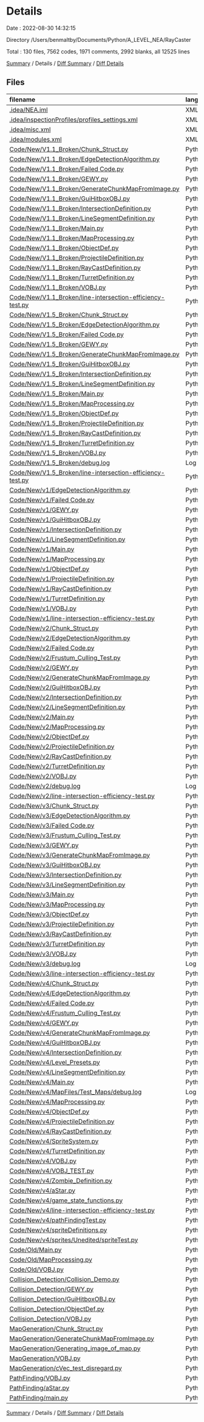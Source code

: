 # Details

Date : 2022-08-30 14:32:15

Directory /Users/benmaltby/Documents/Python/A_LEVEL_NEA/RayCaster

Total : 130 files,  7562 codes, 1971 comments, 2992 blanks, all 12525 lines

[Summary](results.md) / Details / [Diff Summary](diff.md) / [Diff Details](diff-details.md)

## Files
| filename | language | code | comment | blank | total |
| :--- | :--- | ---: | ---: | ---: | ---: |
| [.idea/NEA.iml](/.idea/NEA.iml) | XML | 12 | 0 | 0 | 12 |
| [.idea/inspectionProfiles/profiles_settings.xml](/.idea/inspectionProfiles/profiles_settings.xml) | XML | 6 | 0 | 0 | 6 |
| [.idea/misc.xml](/.idea/misc.xml) | XML | 4 | 0 | 0 | 4 |
| [.idea/modules.xml](/.idea/modules.xml) | XML | 8 | 0 | 0 | 8 |
| [Code/New/V1.1_Broken/Chunk_Struct.py](/Code/New/V1.1_Broken/Chunk_Struct.py) | Python | 33 | 18 | 19 | 70 |
| [Code/New/V1.1_Broken/EdgeDetectionAlgorithm.py](/Code/New/V1.1_Broken/EdgeDetectionAlgorithm.py) | Python | 67 | 5 | 28 | 100 |
| [Code/New/V1.1_Broken/Failed Code.py](/Code/New/V1.1_Broken/Failed%20Code.py) | Python | 0 | 77 | 8 | 85 |
| [Code/New/V1.1_Broken/GEWY.py](/Code/New/V1.1_Broken/GEWY.py) | Python | 267 | 17 | 89 | 373 |
| [Code/New/V1.1_Broken/GenerateChunkMapFromImage.py](/Code/New/V1.1_Broken/GenerateChunkMapFromImage.py) | Python | 30 | 0 | 18 | 48 |
| [Code/New/V1.1_Broken/GuiHitboxOBJ.py](/Code/New/V1.1_Broken/GuiHitboxOBJ.py) | Python | 10 | 1 | 2 | 13 |
| [Code/New/V1.1_Broken/IntersectionDefinition.py](/Code/New/V1.1_Broken/IntersectionDefinition.py) | Python | 14 | 0 | 4 | 18 |
| [Code/New/V1.1_Broken/LineSegmentDefinition.py](/Code/New/V1.1_Broken/LineSegmentDefinition.py) | Python | 56 | 0 | 11 | 67 |
| [Code/New/V1.1_Broken/Main.py](/Code/New/V1.1_Broken/Main.py) | Python | 94 | 18 | 28 | 140 |
| [Code/New/V1.1_Broken/MapProcessing.py](/Code/New/V1.1_Broken/MapProcessing.py) | Python | 88 | 21 | 22 | 131 |
| [Code/New/V1.1_Broken/ObjectDef.py](/Code/New/V1.1_Broken/ObjectDef.py) | Python | 8 | 0 | 3 | 11 |
| [Code/New/V1.1_Broken/ProjectileDefinition.py](/Code/New/V1.1_Broken/ProjectileDefinition.py) | Python | 10 | 0 | 3 | 13 |
| [Code/New/V1.1_Broken/RayCastDefinition.py](/Code/New/V1.1_Broken/RayCastDefinition.py) | Python | 36 | 4 | 9 | 49 |
| [Code/New/V1.1_Broken/TurretDefinition.py](/Code/New/V1.1_Broken/TurretDefinition.py) | Python | 57 | 13 | 15 | 85 |
| [Code/New/V1.1_Broken/VOBJ.py](/Code/New/V1.1_Broken/VOBJ.py) | Python | 43 | 2 | 21 | 66 |
| [Code/New/V1.1_Broken/line-intersection-efficiency-test.py](/Code/New/V1.1_Broken/line-intersection-efficiency-test.py) | Python | 38 | 0 | 23 | 61 |
| [Code/New/V1.5_Broken/Chunk_Struct.py](/Code/New/V1.5_Broken/Chunk_Struct.py) | Python | 33 | 18 | 19 | 70 |
| [Code/New/V1.5_Broken/EdgeDetectionAlgorithm.py](/Code/New/V1.5_Broken/EdgeDetectionAlgorithm.py) | Python | 67 | 5 | 28 | 100 |
| [Code/New/V1.5_Broken/Failed Code.py](/Code/New/V1.5_Broken/Failed%20Code.py) | Python | 0 | 77 | 8 | 85 |
| [Code/New/V1.5_Broken/GEWY.py](/Code/New/V1.5_Broken/GEWY.py) | Python | 267 | 17 | 89 | 373 |
| [Code/New/V1.5_Broken/GenerateChunkMapFromImage.py](/Code/New/V1.5_Broken/GenerateChunkMapFromImage.py) | Python | 32 | 0 | 18 | 50 |
| [Code/New/V1.5_Broken/GuiHitboxOBJ.py](/Code/New/V1.5_Broken/GuiHitboxOBJ.py) | Python | 10 | 1 | 2 | 13 |
| [Code/New/V1.5_Broken/IntersectionDefinition.py](/Code/New/V1.5_Broken/IntersectionDefinition.py) | Python | 14 | 0 | 4 | 18 |
| [Code/New/V1.5_Broken/LineSegmentDefinition.py](/Code/New/V1.5_Broken/LineSegmentDefinition.py) | Python | 56 | 0 | 11 | 67 |
| [Code/New/V1.5_Broken/Main.py](/Code/New/V1.5_Broken/Main.py) | Python | 91 | 21 | 28 | 140 |
| [Code/New/V1.5_Broken/MapProcessing.py](/Code/New/V1.5_Broken/MapProcessing.py) | Python | 94 | 21 | 22 | 137 |
| [Code/New/V1.5_Broken/ObjectDef.py](/Code/New/V1.5_Broken/ObjectDef.py) | Python | 8 | 0 | 3 | 11 |
| [Code/New/V1.5_Broken/ProjectileDefinition.py](/Code/New/V1.5_Broken/ProjectileDefinition.py) | Python | 10 | 0 | 3 | 13 |
| [Code/New/V1.5_Broken/RayCastDefinition.py](/Code/New/V1.5_Broken/RayCastDefinition.py) | Python | 37 | 4 | 9 | 50 |
| [Code/New/V1.5_Broken/TurretDefinition.py](/Code/New/V1.5_Broken/TurretDefinition.py) | Python | 59 | 14 | 15 | 88 |
| [Code/New/V1.5_Broken/VOBJ.py](/Code/New/V1.5_Broken/VOBJ.py) | Python | 43 | 2 | 21 | 66 |
| [Code/New/V1.5_Broken/debug.log](/Code/New/V1.5_Broken/debug.log) | Log | 0 | 0 | 1 | 1 |
| [Code/New/V1.5_Broken/line-intersection-efficiency-test.py](/Code/New/V1.5_Broken/line-intersection-efficiency-test.py) | Python | 38 | 0 | 23 | 61 |
| [Code/New/v1/EdgeDetectionAlgorithm.py](/Code/New/v1/EdgeDetectionAlgorithm.py) | Python | 50 | 4 | 23 | 77 |
| [Code/New/v1/Failed Code.py](/Code/New/v1/Failed%20Code.py) | Python | 0 | 77 | 8 | 85 |
| [Code/New/v1/GEWY.py](/Code/New/v1/GEWY.py) | Python | 267 | 17 | 89 | 373 |
| [Code/New/v1/GuiHitboxOBJ.py](/Code/New/v1/GuiHitboxOBJ.py) | Python | 10 | 1 | 2 | 13 |
| [Code/New/v1/IntersectionDefinition.py](/Code/New/v1/IntersectionDefinition.py) | Python | 14 | 0 | 4 | 18 |
| [Code/New/v1/LineSegmentDefinition.py](/Code/New/v1/LineSegmentDefinition.py) | Python | 56 | 0 | 11 | 67 |
| [Code/New/v1/Main.py](/Code/New/v1/Main.py) | Python | 79 | 14 | 25 | 118 |
| [Code/New/v1/MapProcessing.py](/Code/New/v1/MapProcessing.py) | Python | 88 | 21 | 22 | 131 |
| [Code/New/v1/ObjectDef.py](/Code/New/v1/ObjectDef.py) | Python | 8 | 0 | 3 | 11 |
| [Code/New/v1/ProjectileDefinition.py](/Code/New/v1/ProjectileDefinition.py) | Python | 10 | 0 | 3 | 13 |
| [Code/New/v1/RayCastDefinition.py](/Code/New/v1/RayCastDefinition.py) | Python | 30 | 6 | 9 | 45 |
| [Code/New/v1/TurretDefinition.py](/Code/New/v1/TurretDefinition.py) | Python | 44 | 13 | 14 | 71 |
| [Code/New/v1/VOBJ.py](/Code/New/v1/VOBJ.py) | Python | 43 | 2 | 21 | 66 |
| [Code/New/v1/line-intersection-efficiency-test.py](/Code/New/v1/line-intersection-efficiency-test.py) | Python | 38 | 0 | 23 | 61 |
| [Code/New/v2/Chunk_Struct.py](/Code/New/v2/Chunk_Struct.py) | Python | 41 | 22 | 21 | 84 |
| [Code/New/v2/EdgeDetectionAlgorithm.py](/Code/New/v2/EdgeDetectionAlgorithm.py) | Python | 70 | 14 | 30 | 114 |
| [Code/New/v2/Failed Code.py](/Code/New/v2/Failed%20Code.py) | Python | 0 | 92 | 12 | 104 |
| [Code/New/v2/Frustum_Culling_Test.py](/Code/New/v2/Frustum_Culling_Test.py) | Python | 42 | 6 | 30 | 78 |
| [Code/New/v2/GEWY.py](/Code/New/v2/GEWY.py) | Python | 267 | 17 | 89 | 373 |
| [Code/New/v2/GenerateChunkMapFromImage.py](/Code/New/v2/GenerateChunkMapFromImage.py) | Python | 34 | 0 | 19 | 53 |
| [Code/New/v2/GuiHitboxOBJ.py](/Code/New/v2/GuiHitboxOBJ.py) | Python | 10 | 1 | 2 | 13 |
| [Code/New/v2/IntersectionDefinition.py](/Code/New/v2/IntersectionDefinition.py) | Python | 14 | 4 | 6 | 24 |
| [Code/New/v2/LineSegmentDefinition.py](/Code/New/v2/LineSegmentDefinition.py) | Python | 56 | 0 | 11 | 67 |
| [Code/New/v2/Main.py](/Code/New/v2/Main.py) | Python | 111 | 34 | 46 | 191 |
| [Code/New/v2/MapProcessing.py](/Code/New/v2/MapProcessing.py) | Python | 60 | 55 | 41 | 156 |
| [Code/New/v2/ObjectDef.py](/Code/New/v2/ObjectDef.py) | Python | 8 | 0 | 3 | 11 |
| [Code/New/v2/ProjectileDefinition.py](/Code/New/v2/ProjectileDefinition.py) | Python | 10 | 0 | 3 | 13 |
| [Code/New/v2/RayCastDefinition.py](/Code/New/v2/RayCastDefinition.py) | Python | 69 | 21 | 23 | 113 |
| [Code/New/v2/TurretDefinition.py](/Code/New/v2/TurretDefinition.py) | Python | 57 | 18 | 25 | 100 |
| [Code/New/v2/VOBJ.py](/Code/New/v2/VOBJ.py) | Python | 43 | 2 | 21 | 66 |
| [Code/New/v2/debug.log](/Code/New/v2/debug.log) | Log | 2 | 0 | 1 | 3 |
| [Code/New/v2/line-intersection-efficiency-test.py](/Code/New/v2/line-intersection-efficiency-test.py) | Python | 38 | 0 | 23 | 61 |
| [Code/New/v3/Chunk_Struct.py](/Code/New/v3/Chunk_Struct.py) | Python | 41 | 22 | 21 | 84 |
| [Code/New/v3/EdgeDetectionAlgorithm.py](/Code/New/v3/EdgeDetectionAlgorithm.py) | Python | 70 | 14 | 30 | 114 |
| [Code/New/v3/Failed Code.py](/Code/New/v3/Failed%20Code.py) | Python | 0 | 97 | 16 | 113 |
| [Code/New/v3/Frustum_Culling_Test.py](/Code/New/v3/Frustum_Culling_Test.py) | Python | 42 | 6 | 30 | 78 |
| [Code/New/v3/GEWY.py](/Code/New/v3/GEWY.py) | Python | 267 | 17 | 89 | 373 |
| [Code/New/v3/GenerateChunkMapFromImage.py](/Code/New/v3/GenerateChunkMapFromImage.py) | Python | 35 | 0 | 19 | 54 |
| [Code/New/v3/GuiHitboxOBJ.py](/Code/New/v3/GuiHitboxOBJ.py) | Python | 10 | 1 | 2 | 13 |
| [Code/New/v3/IntersectionDefinition.py](/Code/New/v3/IntersectionDefinition.py) | Python | 14 | 4 | 6 | 24 |
| [Code/New/v3/LineSegmentDefinition.py](/Code/New/v3/LineSegmentDefinition.py) | Python | 56 | 0 | 11 | 67 |
| [Code/New/v3/Main.py](/Code/New/v3/Main.py) | Python | 111 | 35 | 47 | 193 |
| [Code/New/v3/MapProcessing.py](/Code/New/v3/MapProcessing.py) | Python | 109 | 43 | 53 | 205 |
| [Code/New/v3/ObjectDef.py](/Code/New/v3/ObjectDef.py) | Python | 8 | 0 | 3 | 11 |
| [Code/New/v3/ProjectileDefinition.py](/Code/New/v3/ProjectileDefinition.py) | Python | 10 | 0 | 3 | 13 |
| [Code/New/v3/RayCastDefinition.py](/Code/New/v3/RayCastDefinition.py) | Python | 84 | 26 | 32 | 142 |
| [Code/New/v3/TurretDefinition.py](/Code/New/v3/TurretDefinition.py) | Python | 61 | 17 | 26 | 104 |
| [Code/New/v3/VOBJ.py](/Code/New/v3/VOBJ.py) | Python | 43 | 2 | 21 | 66 |
| [Code/New/v3/debug.log](/Code/New/v3/debug.log) | Log | 2 | 0 | 1 | 3 |
| [Code/New/v3/line-intersection-efficiency-test.py](/Code/New/v3/line-intersection-efficiency-test.py) | Python | 38 | 0 | 23 | 61 |
| [Code/New/v4/Chunk_Struct.py](/Code/New/v4/Chunk_Struct.py) | Python | 41 | 22 | 22 | 85 |
| [Code/New/v4/EdgeDetectionAlgorithm.py](/Code/New/v4/EdgeDetectionAlgorithm.py) | Python | 70 | 13 | 30 | 113 |
| [Code/New/v4/Failed Code.py](/Code/New/v4/Failed%20Code.py) | Python | 0 | 443 | 113 | 556 |
| [Code/New/v4/Frustum_Culling_Test.py](/Code/New/v4/Frustum_Culling_Test.py) | Python | 42 | 6 | 30 | 78 |
| [Code/New/v4/GEWY.py](/Code/New/v4/GEWY.py) | Python | 408 | 25 | 136 | 569 |
| [Code/New/v4/GenerateChunkMapFromImage.py](/Code/New/v4/GenerateChunkMapFromImage.py) | Python | 86 | 14 | 33 | 133 |
| [Code/New/v4/GuiHitboxOBJ.py](/Code/New/v4/GuiHitboxOBJ.py) | Python | 10 | 1 | 2 | 13 |
| [Code/New/v4/IntersectionDefinition.py](/Code/New/v4/IntersectionDefinition.py) | Python | 14 | 4 | 6 | 24 |
| [Code/New/v4/Level_Presets.py](/Code/New/v4/Level_Presets.py) | Python | 9 | 25 | 5 | 39 |
| [Code/New/v4/LineSegmentDefinition.py](/Code/New/v4/LineSegmentDefinition.py) | Python | 29 | 6 | 13 | 48 |
| [Code/New/v4/Main.py](/Code/New/v4/Main.py) | Python | 323 | 55 | 104 | 482 |
| [Code/New/v4/MapFiles/Test_Maps/debug.log](/Code/New/v4/MapFiles/Test_Maps/debug.log) | Log | 1 | 0 | 1 | 2 |
| [Code/New/v4/MapProcessing.py](/Code/New/v4/MapProcessing.py) | Python | 148 | 36 | 70 | 254 |
| [Code/New/v4/ObjectDef.py](/Code/New/v4/ObjectDef.py) | Python | 8 | 0 | 3 | 11 |
| [Code/New/v4/ProjectileDefinition.py](/Code/New/v4/ProjectileDefinition.py) | Python | 10 | 0 | 3 | 13 |
| [Code/New/v4/RayCastDefinition.py](/Code/New/v4/RayCastDefinition.py) | Python | 90 | 30 | 34 | 154 |
| [Code/New/v4/SpriteSystem.py](/Code/New/v4/SpriteSystem.py) | Python | 90 | 7 | 29 | 126 |
| [Code/New/v4/TurretDefinition.py](/Code/New/v4/TurretDefinition.py) | Python | 224 | 28 | 50 | 302 |
| [Code/New/v4/VOBJ.py](/Code/New/v4/VOBJ.py) | Python | 69 | 2 | 32 | 103 |
| [Code/New/v4/VOBJ_TEST.py](/Code/New/v4/VOBJ_TEST.py) | Python | 4 | 0 | 3 | 7 |
| [Code/New/v4/Zombie_Definition.py](/Code/New/v4/Zombie_Definition.py) | Python | 81 | 7 | 32 | 120 |
| [Code/New/v4/aStar.py](/Code/New/v4/aStar.py) | Python | 90 | 18 | 30 | 138 |
| [Code/New/v4/game_state_functions.py](/Code/New/v4/game_state_functions.py) | Python | 75 | 47 | 23 | 145 |
| [Code/New/v4/line-intersection-efficiency-test.py](/Code/New/v4/line-intersection-efficiency-test.py) | Python | 38 | 0 | 23 | 61 |
| [Code/New/v4/pathFindingTest.py](/Code/New/v4/pathFindingTest.py) | Python | 125 | 7 | 31 | 163 |
| [Code/New/v4/spriteDefinitions.py](/Code/New/v4/spriteDefinitions.py) | Python | 51 | 3 | 32 | 86 |
| [Code/New/v4/sprites/Unedited/spriteTest.py](/Code/New/v4/sprites/Unedited/spriteTest.py) | Python | 32 | 17 | 15 | 64 |
| [Code/Old/Main.py](/Code/Old/Main.py) | Python | 34 | 2 | 16 | 52 |
| [Code/Old/MapProcessing.py](/Code/Old/MapProcessing.py) | Python | 29 | 0 | 10 | 39 |
| [Code/Old/VOBJ.py](/Code/Old/VOBJ.py) | Python | 43 | 2 | 21 | 66 |
| [Collision_Detection/Collision_Demo.py](/Collision_Detection/Collision_Demo.py) | Python | 97 | 3 | 25 | 125 |
| [Collision_Detection/GEWY.py](/Collision_Detection/GEWY.py) | Python | 282 | 17 | 92 | 391 |
| [Collision_Detection/GuiHitboxOBJ.py](/Collision_Detection/GuiHitboxOBJ.py) | Python | 10 | 1 | 2 | 13 |
| [Collision_Detection/ObjectDef.py](/Collision_Detection/ObjectDef.py) | Python | 8 | 0 | 3 | 11 |
| [Collision_Detection/VOBJ.py](/Collision_Detection/VOBJ.py) | Python | 55 | 2 | 30 | 87 |
| [MapGeneration/Chunk_Struct.py](/MapGeneration/Chunk_Struct.py) | Python | 30 | 17 | 19 | 66 |
| [MapGeneration/GenerateChunkMapFromImage.py](/MapGeneration/GenerateChunkMapFromImage.py) | Python | 32 | 0 | 20 | 52 |
| [MapGeneration/Generating_image_of_map.py](/MapGeneration/Generating_image_of_map.py) | Python | 15 | 0 | 6 | 21 |
| [MapGeneration/VOBJ.py](/MapGeneration/VOBJ.py) | Python | 43 | 2 | 21 | 66 |
| [MapGeneration/cVec_test_disregard.py](/MapGeneration/cVec_test_disregard.py) | Python | 5 | 0 | 2 | 7 |
| [PathFinding/VOBJ.py](/PathFinding/VOBJ.py) | Python | 43 | 2 | 21 | 66 |
| [PathFinding/aStar.py](/PathFinding/aStar.py) | Python | 84 | 13 | 27 | 124 |
| [PathFinding/main.py](/PathFinding/main.py) | Python | 174 | 13 | 69 | 256 |

[Summary](results.md) / Details / [Diff Summary](diff.md) / [Diff Details](diff-details.md)
